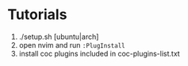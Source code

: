 # Tutorials
1. ./setup.sh [ubuntu|arch]
2. open nvim and run
    `:PlugInstall`
3. install coc plugins included in coc-plugins-list.txt

